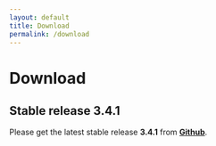 ```yaml
---
layout: default
title: Download
permalink: /download
---
```


# Download

## Stable release 3.4.1

Please get the latest stable release **3.4.1** from **[Github](https://github.com/HenriWahl/Nagstamon/releases/tag/3.4.1)**.